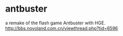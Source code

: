 antbuster
=========

a remake of the flash game Antbuster with HGE. http://bbs.novoland.com.cn/viewthread.php?tid=6596
